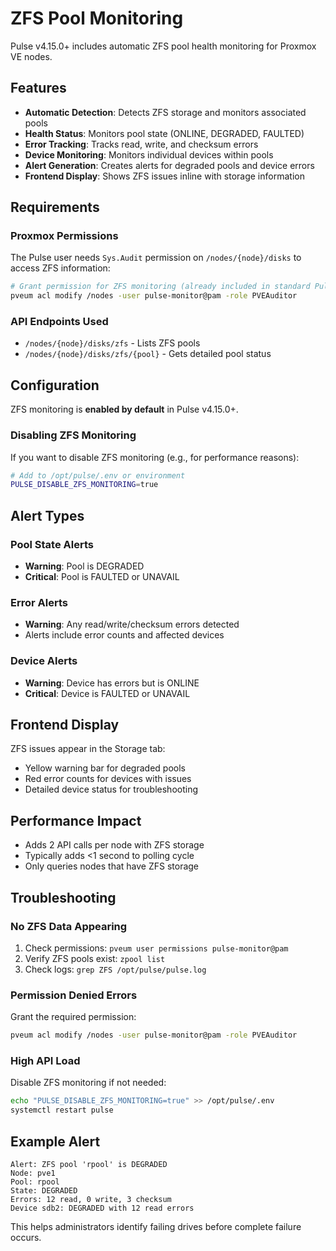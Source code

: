 # ZFS Pool Monitoring

Pulse v4.15.0+ includes automatic ZFS pool health monitoring for Proxmox VE nodes.

## Features

- **Automatic Detection**: Detects ZFS storage and monitors associated pools
- **Health Status**: Monitors pool state (ONLINE, DEGRADED, FAULTED)
- **Error Tracking**: Tracks read, write, and checksum errors
- **Device Monitoring**: Monitors individual devices within pools
- **Alert Generation**: Creates alerts for degraded pools and device errors
- **Frontend Display**: Shows ZFS issues inline with storage information

## Requirements

### Proxmox Permissions
The Pulse user needs `Sys.Audit` permission on `/nodes/{node}/disks` to access ZFS information:

```bash
# Grant permission for ZFS monitoring (already included in standard Pulse role)
pveum acl modify /nodes -user pulse-monitor@pam -role PVEAuditor
```

### API Endpoints Used
- `/nodes/{node}/disks/zfs` - Lists ZFS pools
- `/nodes/{node}/disks/zfs/{pool}` - Gets detailed pool status

## Configuration

ZFS monitoring is **enabled by default** in Pulse v4.15.0+.

### Disabling ZFS Monitoring
If you want to disable ZFS monitoring (e.g., for performance reasons):

```bash
# Add to /opt/pulse/.env or environment
PULSE_DISABLE_ZFS_MONITORING=true
```

## Alert Types

### Pool State Alerts
- **Warning**: Pool is DEGRADED
- **Critical**: Pool is FAULTED or UNAVAIL

### Error Alerts
- **Warning**: Any read/write/checksum errors detected
- Alerts include error counts and affected devices

### Device Alerts
- **Warning**: Device has errors but is ONLINE
- **Critical**: Device is FAULTED or UNAVAIL

## Frontend Display

ZFS issues appear in the Storage tab:
- Yellow warning bar for degraded pools
- Red error counts for devices with issues
- Detailed device status for troubleshooting

## Performance Impact

- Adds 2 API calls per node with ZFS storage
- Typically adds <1 second to polling cycle
- Only queries nodes that have ZFS storage

## Troubleshooting

### No ZFS Data Appearing
1. Check permissions: `pveum user permissions pulse-monitor@pam`
2. Verify ZFS pools exist: `zpool list`
3. Check logs: `grep ZFS /opt/pulse/pulse.log`

### Permission Denied Errors
Grant the required permission:
```bash
pveum acl modify /nodes -user pulse-monitor@pam -role PVEAuditor
```

### High API Load
Disable ZFS monitoring if not needed:
```bash
echo "PULSE_DISABLE_ZFS_MONITORING=true" >> /opt/pulse/.env
systemctl restart pulse
```

## Example Alert

```
Alert: ZFS pool 'rpool' is DEGRADED
Node: pve1
Pool: rpool
State: DEGRADED
Errors: 12 read, 0 write, 3 checksum
Device sdb2: DEGRADED with 12 read errors
```

This helps administrators identify failing drives before complete failure occurs.

